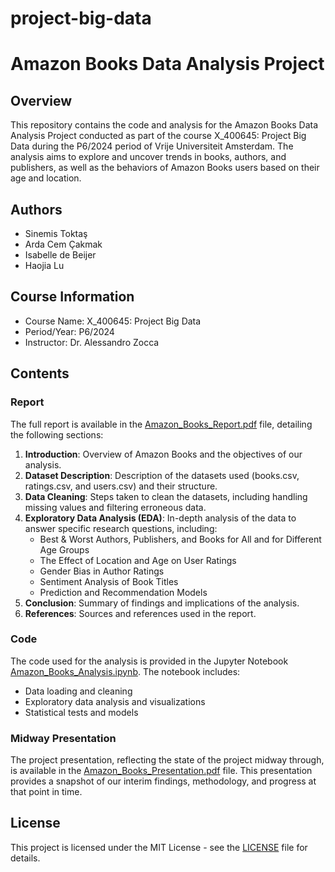 # project-big-data

# Amazon Books Data Analysis Project

## Overview

This repository contains the code and analysis for the Amazon Books Data Analysis Project conducted as part of the course X_400645: Project Big Data during the P6/2024 period of Vrije Universiteit Amsterdam. The analysis aims to explore and uncover trends in books, authors, and publishers, as well as the behaviors of Amazon Books users based on their age and location.

## Authors
- Sinemis Toktaş 
- Arda Cem Çakmak
- Isabelle de Beijer
- Haojia Lu 

## Course Information
- Course Name: X_400645: Project Big Data
- Period/Year: P6/2024
- Instructor: Dr. Alessandro Zocca

## Contents

### Report
The full report is available in the [Amazon_Books_Report.pdf](Amazon_Books_Report.pdf) file, detailing the following sections:
1. **Introduction**: Overview of Amazon Books and the objectives of our analysis.
2. **Dataset Description**: Description of the datasets used (books.csv, ratings.csv, and users.csv) and their structure.
3. **Data Cleaning**: Steps taken to clean the datasets, including handling missing values and filtering erroneous data.
4. **Exploratory Data Analysis (EDA)**: In-depth analysis of the data to answer specific research questions, including:
   - Best & Worst Authors, Publishers, and Books for All and for Different Age Groups
   - The Effect of Location and Age on User Ratings
   - Gender Bias in Author Ratings
   - Sentiment Analysis of Book Titles
   - Prediction and Recommendation Models
5. **Conclusion**: Summary of findings and implications of the analysis.
6. **References**: Sources and references used in the report.

### Code
The code used for the analysis is provided in the Jupyter Notebook [Amazon_Books_Analysis.ipynb](Amazon_Books_Analysis.ipynb). The notebook includes:
- Data loading and cleaning
- Exploratory data analysis and visualizations
- Statistical tests and models

### Midway Presentation
The project presentation, reflecting the state of the project midway through, is available in the [Amazon_Books_Presentation.pdf](Amazon_Books_Presentation.pdf) file. This presentation provides a snapshot of our interim findings, methodology, and progress at that point in time.


## License
This project is licensed under the MIT License - see the [LICENSE](LICENSE) file for details.
